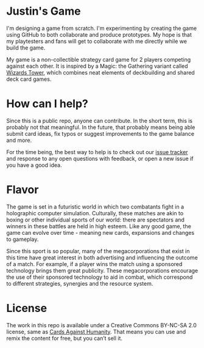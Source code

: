 # Justin's Game

I'm designing a game from scratch. I'm experimenting by creating the game using GitHub to both collaborate and produce prototypes. My hope is that my playtesters and fans will get to collaborate with me directly while we build the game.

My game is a non-collectible strategy card game for 2 players competing against each other. It is inspired by a Magic: the Gathering variant called [Wizards Tower](http://www.wizards.com/magic/magazine/article.aspx?x=mtg/daily/feature/257b), which combines neat elements of deckbuilding and shared deck card games.

# How can I help?

Since this is a public repo, anyone can contribute. In the short term, this is probably not that meaningful. In the future, that probably means being able submit card ideas, fix typos or suggest improvements to the game balance and more.

For the time being, the best way to help is to check out our [issue tracker](http://github.com/jburdeezy/game/issues) and response to any open questions with feedback, or open a new issue if you have a good idea.

# Flavor

The game is set in a futuristic world in which two combatants fight in a holographic computer simulation. Culturally, these matches are akin to boxing or other individual sports of our world: there are spectators and winners in these battles are held in high esteem. Like any good game, the game can evolve over time - meaning new cards, expansions and changes to gameplay.

Since this sport is so popular, many of the megacorporations that exist in this time have great interest in both advertising and influencing the outcome of a match. For example, if a player wins the match using a sponsored technology brings them great publicity. These megacorporations encourage the use of their sponsored technology to aid in combat, which correspond to different strategies, synergies and the resource system.

# License

The work in this repo is available under a Creative Commons BY-NC-SA 2.0 license, same as [Cards Against Humanity](http://cardsagainsthumanity.com). That means you can use and remix the content for free, but you can’t sell it.